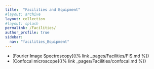 ```yaml
---
title:  "Facilities and Equipment"
#layout: archive
layout: collection
#layout: splash
permalink: /Facilities/
author_profile: true
sidebar:
  nav: "facilities_Equipment"
---
```

* [Fourier Image Spectroscopy]({% link _pages/Facilities/FIS.md %})
* [Confocal microscope]({% link _pages/Facilities/confocal.md %})
